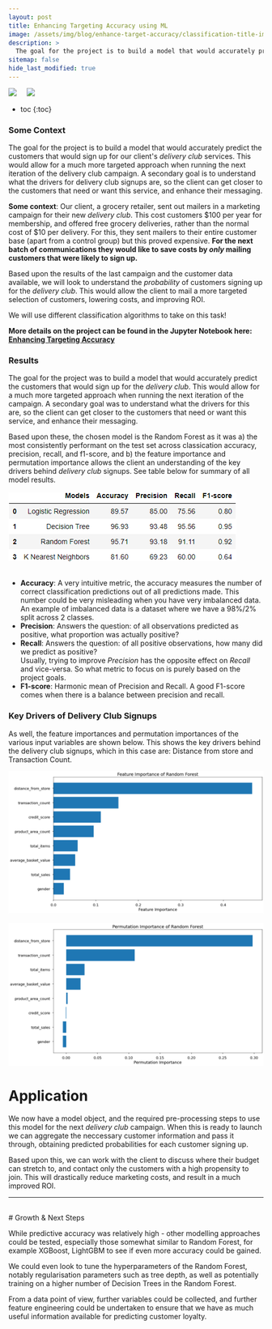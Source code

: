 ```yaml
---
layout: post
title: Enhancing Targeting Accuracy using ML 
image: /assets/img/blog/enhance-target-accuracy/classification-title-img.png
description: >
  The goal for the project is to build a model that would accurately predict the customers that would sign up for our client's *delivery club* services. We use different classification algorithms to perform this task and understand what the main drivers are. 
sitemap: false
hide_last_modified: true
---
```


[![](https://img.shields.io/badge/Jupyter-Open_Notebook-blue?logo=Jupyter)](/project-files/enhance-target-accuracy-ml.html)&nbsp; &nbsp; &nbsp;[![](https://img.shields.io/badge/GitHub-View_in_GitHub-blue?logo=GitHub)](https://github.com/ibiene-ds/enhancing-targeting-accuracy)

* toc
{:toc}

### Some Context

The goal for the project is to build a model that would accurately predict the customers that would sign up for our client's *delivery club* services.  This would allow for a much more targeted approach when running the next iteration of the delivery club campaign.  A secondary goal is to understand what the drivers for delivery club signups are, so the client can get closer to the customers that need or want this service, and enhance their messaging.

**Some context**: Our client, a grocery retailer, sent out mailers in a marketing campaign for their new *delivery club*.  This cost customers $100 per year for membership, and offered free grocery deliveries, rather than the normal cost of $10 per delivery. For this, they sent mailers to their entire customer base (apart from a control group) but this proved expensive.  **For the next batch of communications they would like to save costs by *only* mailing customers that were likely to sign up.**

Based upon the results of the last campaign and the customer data available, we will look to understand the *probability* of customers signing up for the *delivery club*.  This would allow the client to mail a more targeted selection of customers, lowering costs, and improving ROI.

We will use different classification algorithms to take on this task! 
<br>

**More details on the project can be found in the Jupyter Notebook here: [Enhancing Targeting Accuracy](https://github.com/ibiene-ds/enhancing-targeting-accuracy)**



### Results

The goal for the project was to build a model that would accurately predict the customers that would sign up for the *delivery club*.  This would allow for a much more targeted approach when running the next iteration of the campaign.  A secondary goal was to understand what the drivers for this are, so the client can get closer to the customers that need or want this service, and enhance their messaging.

Based upon these, the chosen model is the Random Forest as it was a) the most consistently performant on the test set across classication accuracy, precision, recall, and f1-score, and b) the feature importance and permutation importance allows the client an understanding of the key drivers behind *delivery club* signups. See table below for summary of all model results.
<br>
<br>
![alt text](/assets/img/blog/enhance-target-accuracy/model_summary.png)
<br> 
<br>   

- **Accuracy**: A very intuitive metric, the accuracy measures the number of correct classification predictions out of all predictions made. This number could be very misleading when you have very imbalanced data. An example of imbalanced data is a dataset where we have a 98%/2% split across 2 classes. 
- **Precision**: Answers the question: of all observations predicted as positive, what proportion was actually positive?
- **Recall**: Answers the question: of all positive observations, how many did we predict as positive?  <br>
Usually, trying to improve *Precision* has the opposite effect on *Recall* and vice-versa. So what metric to focus on is purely based on the project goals. 
- **F1-score**: Harmonic mean of Precision and Recall. A good F1-score comes when there is a balance between precision and recall. 

### Key Drivers of Delivery Club Signups

As well, the feature importances and permutation importances of the various input variables are shown below. This shows the key drivers behind the delivery club signups, which in this case are: Distance from store and Transaction Count.

![alt text](/assets/img/blog/enhance-target-accuracy/rf-classification-feature-importance.png)
<br>
<br>
![alt text](/assets/img/blog/enhance-target-accuracy/rf-classification-permutation-importance.png)



# Application <a name="modelling-application"></a>

We now have a model object, and the required pre-processing steps to use this model for the next *delivery club* campaign.  When this is ready to launch we can aggregate the neccessary customer information and pass it through, obtaining predicted probabilities for each customer signing up.

Based upon this, we can work with the client to discuss where their budget can stretch to, and contact only the customers with a high propensity to join.  This will drastically reduce marketing costs, and result in a much improved ROI.

___
<br>
# Growth & Next Steps <a name="growth-next-steps"></a>

While predictive accuracy was relatively high - other modelling approaches could be tested, especially those somewhat similar to Random Forest, for example XGBoost, LightGBM to see if even more accuracy could be gained.

We could even look to tune the hyperparameters of the Random Forest, notably regularisation parameters such as tree depth, as well as potentially training on a higher number of Decision Trees in the Random Forest.

From a data point of view, further variables could be collected, and further feature engineering could be undertaken to ensure that we have as much useful information available for predicting customer loyalty.
